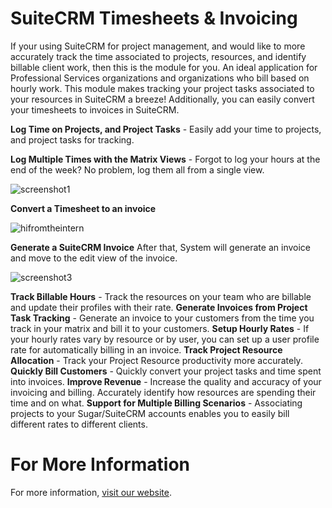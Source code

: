 # SuiteCRM Timesheets & Invoicing
If your using SuiteCRM for project management, and would like to more accurately track the time associated to projects, resources, and identify billable client work, then this is the module for you. An ideal application for Professional Services organizations and organizations who bill based on hourly work. This module makes tracking your project tasks associated to your resources in SuiteCRM a breeze! Additionally, you can easily convert your timesheets to invoices in SuiteCRM.

**Log Time on Projects, and Project Tasks** - Easily add your time to projects, and project tasks for tracking.

**Log Multiple Times with the Matrix Views** - Forgot to log your hours at the end of the week? No problem, log them all from a single view.

![screenshot1](https://i.imgur.com/mZbKDRY.png)

**Convert a Timesheet to an invoice**

![hifromtheintern](https://i.imgur.com/ksQnskE.png)

**Generate a SuiteCRM Invoice**
After that, System will generate an invoice and move to the edit view of the invoice.

![screenshot3](https://i.imgur.com/nLYfaE7.png)

**Track Billable Hours** - Track the resources on your team who are billable and update their profiles with their rate.
**Generate Invoices from Project Task Tracking** - Generate an invoice to your customers from the time you track in your matrix and bill it to your customers.
**Setup Hourly Rates** - If your hourly rates vary by resource or by user, you can set up a user profile rate for automatically billing in an invoice.
**Track Project Resource Allocation** - Track your Project Resource productivity more accurately.
**Quickly Bill Customers** - Quickly convert your project tasks and time spent into invoices.
**Improve Revenue** - Increase the quality and accuracy of your invoicing and billing. Accurately identify how resources are spending their time and on what.
**Support for Multiple Billing Scenarios** - Associating projects to your Sugar/SuiteCRM accounts enables you to easily bill different rates to different clients.

For More Information
============
For more information, [visit our website](https://crmexpertsny.com/product/suitecrm-timesheets-and-invoicing/).
